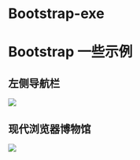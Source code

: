 # Bootstrap-exe
# Bootstrap 一些示例
## 左侧导航栏

![](https://raw.githubusercontent.com/hj1933/img/master/iimg/20190227195724.png)

## 现代浏览器博物馆

![](https://raw.githubusercontent.com/hj1933/img/master/iimg/browser.gif)
